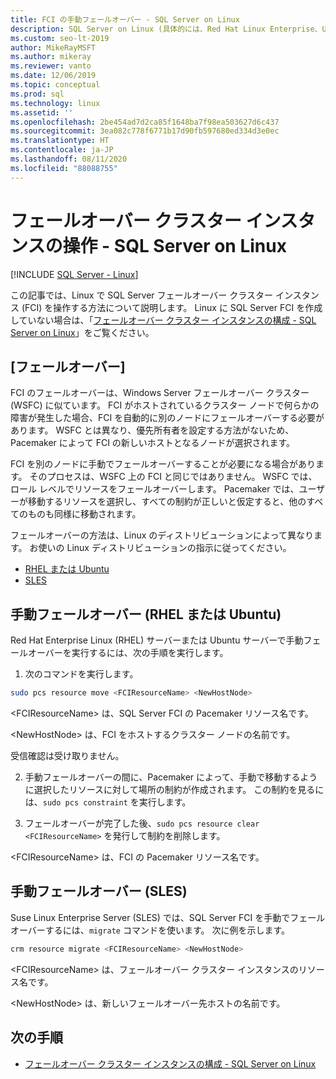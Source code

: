 ```yaml
---
title: FCI の手動フェールオーバー - SQL Server on Linux
description: SQL Server on Linux (具体的には、Red Hat Linux Enterprise、Ubuntu、Suse Linux Enterprise Server) 上のフェールオーバー クラスター インスタンス (FCI) を手動でフェールオーバーする方法について説明します。
ms.custom: seo-lt-2019
author: MikeRayMSFT
ms.author: mikeray
ms.reviewer: vanto
ms.date: 12/06/2019
ms.topic: conceptual
ms.prod: sql
ms.technology: linux
ms.assetid: ''
ms.openlocfilehash: 2be454ad7d2ca85f1648ba7f98ea503627d6c437
ms.sourcegitcommit: 3ea082c778f6771b17d90fb597680ed334d3e0ec
ms.translationtype: HT
ms.contentlocale: ja-JP
ms.lasthandoff: 08/11/2020
ms.locfileid: "88088755"
---
```

# <a name="operate-failover-cluster-instance---sql-server-on-linux"></a>フェールオーバー クラスター インスタンスの操作 - SQL Server on Linux

[!INCLUDE [SQL Server - Linux](../includes/applies-to-version/sql-linux.md)]

この記事では、Linux で SQL Server フェールオーバー クラスター インスタンス (FCI) を操作する方法について説明します。 Linux に SQL Server FCI を作成していない場合は、「[フェールオーバー クラスター インスタンスの構成 - SQL Server on Linux](sql-server-linux-shared-disk-cluster-configure.md)」をご覧ください。 

## <a name="failover"></a>[フェールオーバー]

FCI のフェールオーバーは、Windows Server フェールオーバー クラスター (WSFC) に似ています。 FCI がホストされているクラスター ノードで何らかの障害が発生した場合、FCI を自動的に別のノードにフェールオーバーする必要があります。 WSFC とは異なり、優先所有者を設定する方法がないため、Pacemaker によって FCI の新しいホストとなるノードが選択されます。

FCI を別のノードに手動でフェールオーバーすることが必要になる場合があります。 そのプロセスは、WSFC 上の FCI と同じではありません。 WSFC では、ロール レベルでリソースをフェールオーバーします。 Pacemaker では、ユーザーが移動するリソースを選択し、すべての制約が正しいと仮定すると、他のすべてのものも同様に移動されます。 

フェールオーバーの方法は、Linux のディストリビューションによって異なります。 お使いの Linux ディストリビューションの指示に従ってください。

- [RHEL または Ubuntu](#manual-failover-rhel-or-ubuntu)
- [SLES](#manual-failover-sles)

## <a name="manual-failover-rhel-or-ubuntu"></a>手動フェールオーバー (RHEL または Ubuntu)

Red Hat Enterprise Linux (RHEL) サーバーまたは Ubuntu サーバーで手動フェールオーバーを実行するには、次の手順を実行します。
1.  次のコマンドを実行します。 

   ```bash
   sudo pcs resource move <FCIResourceName> <NewHostNode> 
   ```

   \<FCIResourceName> は、SQL Server FCI の Pacemaker リソース名です。

   \<NewHostNode> は、FCI をホストするクラスター ノードの名前です。 

   受信確認は受け取りません。

2.  手動フェールオーバーの間に、Pacemaker によって、手動で移動するように選択したリソースに対して場所の制約が作成されます。 この制約を見るには、`sudo pcs constraint` を実行します。

3.  フェールオーバーが完了した後、`sudo pcs resource clear <FCIResourceName>` を発行して制約を削除します。 

\<FCIResourceName> は、FCI の Pacemaker リソース名です。 

## <a name="manual-failover-sles"></a>手動フェールオーバー (SLES)


Suse Linux Enterprise Server (SLES) では、SQL Server FCI を手動でフェールオーバーするには、`migrate` コマンドを使います。 次に例を示します。

```bash
crm resource migrate <FCIResourceName> <NewHostNode>
```

\<FCIResourceName> は、フェールオーバー クラスター インスタンスのリソース名です。 

\<NewHostNode> は、新しいフェールオーバー先ホストの名前です。 


<!---

|Distribution |Topic 
|----- |-----
|**Red Hat Enterprise Linux with HA add-on** |[Configure](sql-server-linux-shared-disk-cluster-red-hat-7-configure.md)<br/>[Operate](sql-server-linux-shared-disk-cluster-red-hat-7-operate.md)
|**SUSE Linux Enterprise Server with HA add-on** |[Configure](sql-server-linux-shared-disk-cluster-sles-configure.md)

--->

## <a name="next-steps"></a>次の手順

- [フェールオーバー クラスター インスタンスの構成 - SQL Server on Linux](sql-server-linux-shared-disk-cluster-configure.md)

<!--Image references-->
